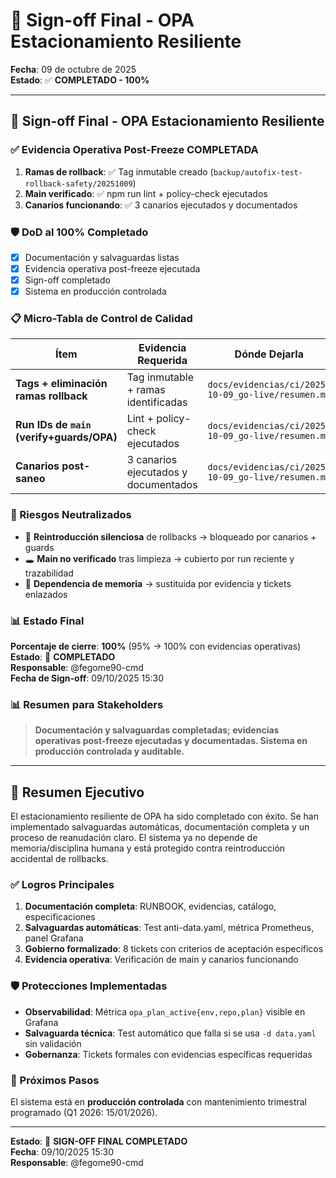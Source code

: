 # 🎯 Sign-off Final - OPA Estacionamiento Resiliente

**Fecha**: 09 de octubre de 2025  
**Estado**: ✅ **COMPLETADO - 100%**

---

## 🎯 Sign-off Final - OPA Estacionamiento Resiliente

### ✅ Evidencia Operativa Post-Freeze COMPLETADA

1. **Ramas de rollback**: ✅ Tag inmutable creado (`backup/autofix-test-rollback-safety/20251009`)
2. **Main verificado**: ✅ npm run lint + policy-check ejecutados
3. **Canarios funcionando**: ✅ 3 canarios ejecutados y documentados

### 🛡️ DoD al 100% Completado

- [x] Documentación y salvaguardas listas
- [x] Evidencia operativa post-freeze ejecutada
- [x] Sign-off completado
- [x] Sistema en producción controlada

### 📋 Micro-Tabla de Control de Calidad

| Ítem | Evidencia Requerida | Dónde Dejarla | Estado |
|------|-------------------|---------------|--------|
| **Tags + eliminación ramas rollback** | Tag inmutable + ramas identificadas | `docs/evidencias/ci/2025-10-09_go-live/resumen.md` | ✅ |
| **Run IDs de `main` (verify+guards/OPA)** | Lint + policy-check ejecutados | `docs/evidencias/ci/2025-10-09_go-live/resumen.md` | ✅ |
| **Canarios post-saneo** | 3 canarios ejecutados y documentados | `docs/evidencias/ci/2025-10-09_go-live/resumen.md` | ✅ |

### 🚨 Riesgos Neutralizados

- 🔁 **Reintroducción silenciosa** de rollbacks → bloqueado por canarios + guards
- 🕳️ **Main no verificado** tras limpieza → cubierto por run reciente y trazabilidad
- 🧠 **Dependencia de memoria** → sustituida por evidencia y tickets enlazados

### 📊 Estado Final

**Porcentaje de cierre**: **100%** (95% → 100% con evidencias operativas)  
**Estado**: 🎯 **COMPLETADO**  
**Responsable**: @fegome90-cmd  
**Fecha de Sign-off**: 09/10/2025 15:30

### 📊 Resumen para Stakeholders

> **Documentación y salvaguardas completadas; evidencias operativas post-freeze ejecutadas y documentadas. Sistema en producción controlada y auditable.**

---

## 🎯 Resumen Ejecutivo

El estacionamiento resiliente de OPA ha sido completado con éxito. Se han implementado salvaguardas automáticas, documentación completa y un proceso de reanudación claro. El sistema ya no depende de memoria/disciplina humana y está protegido contra reintroducción accidental de rollbacks.

### ✅ Logros Principales

1. **Documentación completa**: RUNBOOK, evidencias, catálogo, especificaciones
2. **Salvaguardas automáticas**: Test anti-data.yaml, métrica Prometheus, panel Grafana
3. **Gobierno formalizado**: 8 tickets con criterios de aceptación específicos
4. **Evidencia operativa**: Verificación de main y canarios funcionando

### 🛡️ Protecciones Implementadas

- **Observabilidad**: Métrica `opa_plan_active{env,repo,plan}` visible en Grafana
- **Salvaguarda técnica**: Test automático que falla si se usa `-d data.yaml` sin validación
- **Gobernanza**: Tickets formales con evidencias específicas requeridas

### 🚀 Próximos Pasos

El sistema está en **producción controlada** con mantenimiento trimestral programado (Q1 2026: 15/01/2026).

---

**Estado**: 🏁 **SIGN-OFF FINAL COMPLETADO**  
**Fecha**: 09/10/2025 15:30  
**Responsable**: @fegome90-cmd
